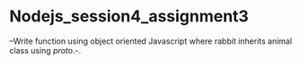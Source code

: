 # Nodejs_session4_assignment3
–Write function using object oriented Javascript where rabbit inherits animal class using _proto_.-.
